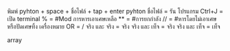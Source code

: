 พิมพ์ pyhton + space + ชื่อไฟล์ + tap + enter
pyhton ชื่อไฟล์ = รัน โปรแกรม
Ctrl+J = เปิด terminal
% = #Mod การหารเอาเศษเหลือ
** = #การยกกำลัง
// = #หารโดยไม่เอาเศษ หรือปัดเศษทิ้ง
เครื่องหมาย OR = /
จริง และ จริง = จริง
จริง และ เท็จ = จริง
จริง และ เท็จ = เท็จ

array

